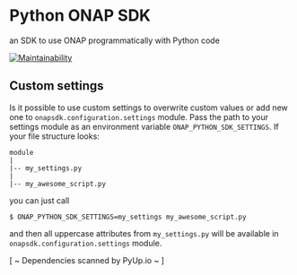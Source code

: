 # Python ONAP SDK

an SDK to use ONAP programmatically with Python code

[![Maintainability](https://api.codeclimate.com/v1/badges/858bb5b1aed4b42da2d2/maintainability)](https://codeclimate.com/github/Orange-OpenSource/python-onapsdk/maintainability)

## Custom settings

Is it possible to use custom settings to overwrite custom values or add new one to `onapsdk.configuration.settings` module. Pass the path to your settings module as an environment variable `ONAP_PYTHON_SDK_SETTINGS`. If your file structure looks:
```
module
|
|-- my_settings.py
|
|-- my_awesome_script.py
```
you can just call
```
$ ONAP_PYTHON_SDK_SETTINGS=my_settings my_awesome_script.py
```
and then all uppercase attributes from `my_settings.py` will be available in `onapsdk.configuration.settings` module.

[ ~ Dependencies scanned by PyUp.io ~ ]